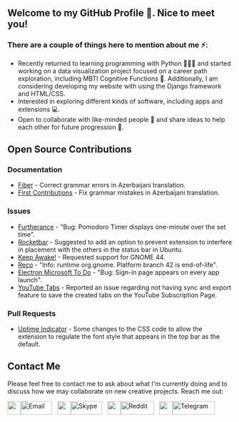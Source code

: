 ## Welcome to my GitHub Profile 🙂. Nice to meet you!
### There are a couple of things here to mention about me ⚡:

- Recently returned to learning programming with Python 👨🏻‍💻 and started working on a data visualization project focused on a career path exploration, including MBTI Cognitive Functions 🔭. Additionally, I am considering developing my website with using the Django framework and HTML/CSS.
- Interested in exploring different kinds of software, including apps and extensions 💻.
- Open to collaborate with like-minded people 👯 and share ideas to help each other for future progression 🌱.

## Open Source Contributions
### Documentation
- [Fiber](https://github.com/gofiber/fiber/pull/2413) - Correct grammar errors in Azerbaijani translation.
- [First Contributions](https://github.com/firstcontributions/first-contributions/pull/59782) - Fix grammar mistakes in Azerbaijani translation.

### Issues
- [Furtherance](https://github.com/lakoliu/Furtherance/issues/107) - "Bug: Pomodoro Timer displays one-minute over the set time". 
- [Rocketbar](https://github.com/linux-is-awesome/gnome_extension_rocketbar/issues/29) - Suggested to add an option to prevent extension to interfere in placement with the others in the status bar in Ubuntu. 
- [Keep Awake!](https://github.com/jenspfahl/KeepAwake/issues/36) - Requested support for GNOME 44.
- [Reco](https://github.com/ryonakano/reco/issues/190) - "Info: runtime org.gnome. Platform branch 42 is end-of-life".
- [Electron Microsoft To Do](https://github.com/patrick330602/electron-microsoft-todo/issues/4) - "Bug: Sign-in page appears on every app launch". 
- [YouTube Tabs](https://github.com/Gmanicus/Youtube-Tabs/issues/2) - Reported an issue regarding not having sync and export feature to save the created tabs on the YouTube Subscription Page.

### Pull Requests
- [Uptime Indicator](https://github.com/Gniourf/Uptime-Indicator/pull/17) - Some changes to the CSS code to allow the extension to regulate the font style that appears in the top bar as the default.

## Contact Me
Please feel free to contact me to ask about what I'm currently doing and to discuss how we may collaborate on new creative projects. Reach me out:

<a href="mailto:kanansnote@gmail.com">
  <img src="https://camo.githubusercontent.com/0f3aa1f457bb92fbd2411761262ce1fb0f766ed74a4f4289bfc4a0b6024335d6/68747470733a2f2f6564656e742e6769746875622e696f2f537570657254696e7949636f6e732f696d616765732f7376672f656d61696c2e737667" width="30" height="30" /><img src="https://img.shields.io/badge/Email-008080?style=for-the-badge" alt="Email" width="70" height="30"></a> 
  &nbsp;
<a href="https://join.skype.com/invite/F3ix8zp5tSBy">
  <img src="https://camo.githubusercontent.com/738abde95a3c033b2fbe7a56d2e9242fbdad99124b331d9739d1ad25f379e522/68747470733a2f2f6564656e742e6769746875622e696f2f537570657254696e7949636f6e732f696d616765732f7376672f736b7970652e737667" width="30" height="30" /><img src="https://img.shields.io/badge/Skype-0078d7?style=for-the-badge" alt="Skype" width="70" height="30"></a> 
  &nbsp;
<a href="https://www.reddit.com/user/RegardlessKarma">
  <img src="https://camo.githubusercontent.com/521640dc2dba501cde1805c0a42cecf5ccf7fc1378f542fe9fda756fb36add25/68747470733a2f2f6564656e742e6769746875622e696f2f537570657254696e7949636f6e732f696d616765732f7376672f7265646469742e737667" width="30" height="30" /><img src="https://img.shields.io/badge/Reddit-ff4400?style=for-the-badge" alt="Reddit" width="75" height="30"></a> 
  &nbsp;
<a href="https://t.me/kanansnote">
  <img src="https://camo.githubusercontent.com/f4b401dd7cd9b7840fd31acafd49e151a80e4c9600bf219934461b96dd98e013/68747470733a2f2f6564656e742e6769746875622e696f2f537570657254696e7949636f6e732f696d616765732f7376672f74656c656772616d2e737667" width="30" height="30" /><img src="https://img.shields.io/badge/Telegram-37aee2?style=for-the-badge" alt="Telegram" width="95" height="30"></a>
